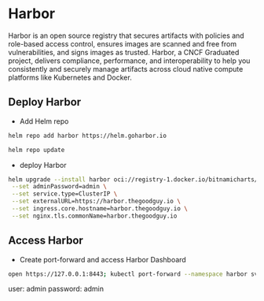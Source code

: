 # Harbor

Harbor is an open source registry that secures artifacts with policies and role-based access control, ensures images are scanned and free from vulnerabilities, and signs images as trusted. Harbor, a CNCF Graduated project, delivers compliance, performance, and interoperability to help you consistently and securely manage artifacts across cloud native compute platforms like Kubernetes and Docker.

## Deploy Harbor

- Add Helm repo

```bash
helm repo add harbor https://helm.goharbor.io
```

```bash
helm repo update
```

- deploy Harbor

```bash
helm upgrade --install harbor oci://registry-1.docker.io/bitnamicharts/harbor -n harbor --create-namespace \
 --set adminPassword=admin \
 --set service.type=ClusterIP \
 --set externalURL=https://harbor.thegoodguy.io \
 --set ingress.core.hostname=harbor.thegoodguy.io \
 --set nginx.tls.commonName=harbor.thegoodguy.io
```

## Access Harbor

- Create port-forward and access Harbor Dashboard

```bash
open https://127.0.0.1:8443; kubectl port-forward --namespace harbor svc/harbor 8443:443
```

user: admin
password: admin
